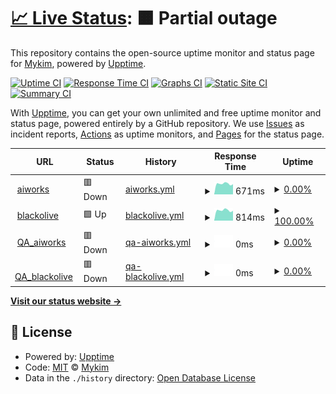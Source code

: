 # [📈 Live Status](https://mykim0527.github.io/upptime): <!--live status--> **🟧 Partial outage**

This repository contains the open-source uptime monitor and status page for [Mykim](https://mykim0527.github.io/upptime), powered by [Upptime](https://github.com/upptime/upptime).

[![Uptime CI](https://github.com/mykim0527/upptime/workflows/Uptime%20CI/badge.svg)](https://github.com/mykim0527/upptime/actions?query=workflow%3A%22Uptime+CI%22)
[![Response Time CI](https://github.com/mykim0527/upptime/workflows/Response%20Time%20CI/badge.svg)](https://github.com/mykim0527/upptime/actions?query=workflow%3A%22Response+Time+CI%22)
[![Graphs CI](https://github.com/mykim0527/upptime/workflows/Graphs%20CI/badge.svg)](https://github.com/mykim0527/upptime/actions?query=workflow%3A%22Graphs+CI%22)
[![Static Site CI](https://github.com/mykim0527/upptime/workflows/Static%20Site%20CI/badge.svg)](https://github.com/mykim0527/upptime/actions?query=workflow%3A%22Static+Site+CI%22)
[![Summary CI](https://github.com/mykim0527/upptime/workflows/Summary%20CI/badge.svg)](https://github.com/mykim0527/upptime/actions?query=workflow%3A%22Summary+CI%22)

With [Upptime](https://upptime.js.org), you can get your own unlimited and free uptime monitor and status page, powered entirely by a GitHub repository. We use [Issues](https://github.com/mykim0527/upptime/issues) as incident reports, [Actions](https://github.com/mykim0527/upptime/actions) as uptime monitors, and [Pages](https://mykim0527.github.io/upptime) for the status page.

<!--start: status pages-->
<!-- This summary is generated by Upptime (https://github.com/upptime/upptime) -->
<!-- Do not edit this manually, your changes will be overwritten -->
<!-- prettier-ignore -->
| URL | Status | History | Response Time | Uptime |
| --- | ------ | ------- | ------------- | ------ |
| <img alt="" src="https://icons.duckduckgo.com/ip3/aiworks.co.kr.ico" height="13"> [aiworks](https://aiworks.co.kr/) | 🟥 Down | [aiworks.yml](https://github.com/mykim0527/upptime/commits/HEAD/history/aiworks.yml) | <details><summary><img alt="Response time graph" src="./graphs/aiworks/response-time-week.png" height="20"> 671ms</summary><br><a href="https://mykim0527.github.io/upptime/history/aiworks"><img alt="Response time 738" src="https://img.shields.io/endpoint?url=https%3A%2F%2Fraw.githubusercontent.com%2Fmykim0527%2Fupptime%2FHEAD%2Fapi%2Faiworks%2Fresponse-time.json"></a><br><a href="https://mykim0527.github.io/upptime/history/aiworks"><img alt="24-hour response time 641" src="https://img.shields.io/endpoint?url=https%3A%2F%2Fraw.githubusercontent.com%2Fmykim0527%2Fupptime%2FHEAD%2Fapi%2Faiworks%2Fresponse-time-day.json"></a><br><a href="https://mykim0527.github.io/upptime/history/aiworks"><img alt="7-day response time 671" src="https://img.shields.io/endpoint?url=https%3A%2F%2Fraw.githubusercontent.com%2Fmykim0527%2Fupptime%2FHEAD%2Fapi%2Faiworks%2Fresponse-time-week.json"></a><br><a href="https://mykim0527.github.io/upptime/history/aiworks"><img alt="30-day response time 710" src="https://img.shields.io/endpoint?url=https%3A%2F%2Fraw.githubusercontent.com%2Fmykim0527%2Fupptime%2FHEAD%2Fapi%2Faiworks%2Fresponse-time-month.json"></a><br><a href="https://mykim0527.github.io/upptime/history/aiworks"><img alt="1-year response time 765" src="https://img.shields.io/endpoint?url=https%3A%2F%2Fraw.githubusercontent.com%2Fmykim0527%2Fupptime%2FHEAD%2Fapi%2Faiworks%2Fresponse-time-year.json"></a></details> | <details><summary><a href="https://mykim0527.github.io/upptime/history/aiworks">0.00%</a></summary><a href="https://mykim0527.github.io/upptime/history/aiworks"><img alt="All-time uptime 74.86%" src="https://img.shields.io/endpoint?url=https%3A%2F%2Fraw.githubusercontent.com%2Fmykim0527%2Fupptime%2FHEAD%2Fapi%2Faiworks%2Fuptime.json"></a><br><a href="https://mykim0527.github.io/upptime/history/aiworks"><img alt="24-hour uptime 0.00%" src="https://img.shields.io/endpoint?url=https%3A%2F%2Fraw.githubusercontent.com%2Fmykim0527%2Fupptime%2FHEAD%2Fapi%2Faiworks%2Fuptime-day.json"></a><br><a href="https://mykim0527.github.io/upptime/history/aiworks"><img alt="7-day uptime 0.00%" src="https://img.shields.io/endpoint?url=https%3A%2F%2Fraw.githubusercontent.com%2Fmykim0527%2Fupptime%2FHEAD%2Fapi%2Faiworks%2Fuptime-week.json"></a><br><a href="https://mykim0527.github.io/upptime/history/aiworks"><img alt="30-day uptime 1.38%" src="https://img.shields.io/endpoint?url=https%3A%2F%2Fraw.githubusercontent.com%2Fmykim0527%2Fupptime%2FHEAD%2Fapi%2Faiworks%2Fuptime-month.json"></a><br><a href="https://mykim0527.github.io/upptime/history/aiworks"><img alt="1-year uptime 60.15%" src="https://img.shields.io/endpoint?url=https%3A%2F%2Fraw.githubusercontent.com%2Fmykim0527%2Fupptime%2FHEAD%2Fapi%2Faiworks%2Fuptime-year.json"></a></details>
| <img alt="" src="https://icons.duckduckgo.com/ip3/opbo.aiworks.co.kr.ico" height="13"> [blackolive](https://opbo.aiworks.co.kr/#/) | 🟩 Up | [blackolive.yml](https://github.com/mykim0527/upptime/commits/HEAD/history/blackolive.yml) | <details><summary><img alt="Response time graph" src="./graphs/blackolive/response-time-week.png" height="20"> 814ms</summary><br><a href="https://mykim0527.github.io/upptime/history/blackolive"><img alt="Response time 828" src="https://img.shields.io/endpoint?url=https%3A%2F%2Fraw.githubusercontent.com%2Fmykim0527%2Fupptime%2FHEAD%2Fapi%2Fblackolive%2Fresponse-time.json"></a><br><a href="https://mykim0527.github.io/upptime/history/blackolive"><img alt="24-hour response time 780" src="https://img.shields.io/endpoint?url=https%3A%2F%2Fraw.githubusercontent.com%2Fmykim0527%2Fupptime%2FHEAD%2Fapi%2Fblackolive%2Fresponse-time-day.json"></a><br><a href="https://mykim0527.github.io/upptime/history/blackolive"><img alt="7-day response time 814" src="https://img.shields.io/endpoint?url=https%3A%2F%2Fraw.githubusercontent.com%2Fmykim0527%2Fupptime%2FHEAD%2Fapi%2Fblackolive%2Fresponse-time-week.json"></a><br><a href="https://mykim0527.github.io/upptime/history/blackolive"><img alt="30-day response time 789" src="https://img.shields.io/endpoint?url=https%3A%2F%2Fraw.githubusercontent.com%2Fmykim0527%2Fupptime%2FHEAD%2Fapi%2Fblackolive%2Fresponse-time-month.json"></a><br><a href="https://mykim0527.github.io/upptime/history/blackolive"><img alt="1-year response time 832" src="https://img.shields.io/endpoint?url=https%3A%2F%2Fraw.githubusercontent.com%2Fmykim0527%2Fupptime%2FHEAD%2Fapi%2Fblackolive%2Fresponse-time-year.json"></a></details> | <details><summary><a href="https://mykim0527.github.io/upptime/history/blackolive">100.00%</a></summary><a href="https://mykim0527.github.io/upptime/history/blackolive"><img alt="All-time uptime 99.65%" src="https://img.shields.io/endpoint?url=https%3A%2F%2Fraw.githubusercontent.com%2Fmykim0527%2Fupptime%2FHEAD%2Fapi%2Fblackolive%2Fuptime.json"></a><br><a href="https://mykim0527.github.io/upptime/history/blackolive"><img alt="24-hour uptime 100.00%" src="https://img.shields.io/endpoint?url=https%3A%2F%2Fraw.githubusercontent.com%2Fmykim0527%2Fupptime%2FHEAD%2Fapi%2Fblackolive%2Fuptime-day.json"></a><br><a href="https://mykim0527.github.io/upptime/history/blackolive"><img alt="7-day uptime 100.00%" src="https://img.shields.io/endpoint?url=https%3A%2F%2Fraw.githubusercontent.com%2Fmykim0527%2Fupptime%2FHEAD%2Fapi%2Fblackolive%2Fuptime-week.json"></a><br><a href="https://mykim0527.github.io/upptime/history/blackolive"><img alt="30-day uptime 100.00%" src="https://img.shields.io/endpoint?url=https%3A%2F%2Fraw.githubusercontent.com%2Fmykim0527%2Fupptime%2FHEAD%2Fapi%2Fblackolive%2Fuptime-month.json"></a><br><a href="https://mykim0527.github.io/upptime/history/blackolive"><img alt="1-year uptime 99.68%" src="https://img.shields.io/endpoint?url=https%3A%2F%2Fraw.githubusercontent.com%2Fmykim0527%2Fupptime%2FHEAD%2Fapi%2Fblackolive%2Fuptime-year.json"></a></details>
| <img alt="" src="https://icons.duckduckgo.com/ip3/taw.aiworks.co.kr.ico" height="13"> [QA_aiworks](https://taw.aiworks.co.kr/) | 🟥 Down | [qa-aiworks.yml](https://github.com/mykim0527/upptime/commits/HEAD/history/qa-aiworks.yml) | <details><summary><img alt="Response time graph" src="./graphs/qa-aiworks/response-time-week.png" height="20"> 0ms</summary><br><a href="https://mykim0527.github.io/upptime/history/qa-aiworks"><img alt="Response time 624" src="https://img.shields.io/endpoint?url=https%3A%2F%2Fraw.githubusercontent.com%2Fmykim0527%2Fupptime%2FHEAD%2Fapi%2Fqa-aiworks%2Fresponse-time.json"></a><br><a href="https://mykim0527.github.io/upptime/history/qa-aiworks"><img alt="24-hour response time 0" src="https://img.shields.io/endpoint?url=https%3A%2F%2Fraw.githubusercontent.com%2Fmykim0527%2Fupptime%2FHEAD%2Fapi%2Fqa-aiworks%2Fresponse-time-day.json"></a><br><a href="https://mykim0527.github.io/upptime/history/qa-aiworks"><img alt="7-day response time 0" src="https://img.shields.io/endpoint?url=https%3A%2F%2Fraw.githubusercontent.com%2Fmykim0527%2Fupptime%2FHEAD%2Fapi%2Fqa-aiworks%2Fresponse-time-week.json"></a><br><a href="https://mykim0527.github.io/upptime/history/qa-aiworks"><img alt="30-day response time 0" src="https://img.shields.io/endpoint?url=https%3A%2F%2Fraw.githubusercontent.com%2Fmykim0527%2Fupptime%2FHEAD%2Fapi%2Fqa-aiworks%2Fresponse-time-month.json"></a><br><a href="https://mykim0527.github.io/upptime/history/qa-aiworks"><img alt="1-year response time 0" src="https://img.shields.io/endpoint?url=https%3A%2F%2Fraw.githubusercontent.com%2Fmykim0527%2Fupptime%2FHEAD%2Fapi%2Fqa-aiworks%2Fresponse-time-year.json"></a></details> | <details><summary><a href="https://mykim0527.github.io/upptime/history/qa-aiworks">0.00%</a></summary><a href="https://mykim0527.github.io/upptime/history/qa-aiworks"><img alt="All-time uptime 29.89%" src="https://img.shields.io/endpoint?url=https%3A%2F%2Fraw.githubusercontent.com%2Fmykim0527%2Fupptime%2FHEAD%2Fapi%2Fqa-aiworks%2Fuptime.json"></a><br><a href="https://mykim0527.github.io/upptime/history/qa-aiworks"><img alt="24-hour uptime 0.00%" src="https://img.shields.io/endpoint?url=https%3A%2F%2Fraw.githubusercontent.com%2Fmykim0527%2Fupptime%2FHEAD%2Fapi%2Fqa-aiworks%2Fuptime-day.json"></a><br><a href="https://mykim0527.github.io/upptime/history/qa-aiworks"><img alt="7-day uptime 0.00%" src="https://img.shields.io/endpoint?url=https%3A%2F%2Fraw.githubusercontent.com%2Fmykim0527%2Fupptime%2FHEAD%2Fapi%2Fqa-aiworks%2Fuptime-week.json"></a><br><a href="https://mykim0527.github.io/upptime/history/qa-aiworks"><img alt="30-day uptime 1.38%" src="https://img.shields.io/endpoint?url=https%3A%2F%2Fraw.githubusercontent.com%2Fmykim0527%2Fupptime%2FHEAD%2Fapi%2Fqa-aiworks%2Fuptime-month.json"></a><br><a href="https://mykim0527.github.io/upptime/history/qa-aiworks"><img alt="1-year uptime 0.00%" src="https://img.shields.io/endpoint?url=https%3A%2F%2Fraw.githubusercontent.com%2Fmykim0527%2Fupptime%2FHEAD%2Fapi%2Fqa-aiworks%2Fuptime-year.json"></a></details>
| <img alt="" src="https://icons.duckduckgo.com/ip3/topbo.aiworks.co.kr.ico" height="13"> [QA_blackolive](https://topbo.aiworks.co.kr/#/) | 🟥 Down | [qa-blackolive.yml](https://github.com/mykim0527/upptime/commits/HEAD/history/qa-blackolive.yml) | <details><summary><img alt="Response time graph" src="./graphs/qa-blackolive/response-time-week.png" height="20"> 0ms</summary><br><a href="https://mykim0527.github.io/upptime/history/qa-blackolive"><img alt="Response time 817" src="https://img.shields.io/endpoint?url=https%3A%2F%2Fraw.githubusercontent.com%2Fmykim0527%2Fupptime%2FHEAD%2Fapi%2Fqa-blackolive%2Fresponse-time.json"></a><br><a href="https://mykim0527.github.io/upptime/history/qa-blackolive"><img alt="24-hour response time 0" src="https://img.shields.io/endpoint?url=https%3A%2F%2Fraw.githubusercontent.com%2Fmykim0527%2Fupptime%2FHEAD%2Fapi%2Fqa-blackolive%2Fresponse-time-day.json"></a><br><a href="https://mykim0527.github.io/upptime/history/qa-blackolive"><img alt="7-day response time 0" src="https://img.shields.io/endpoint?url=https%3A%2F%2Fraw.githubusercontent.com%2Fmykim0527%2Fupptime%2FHEAD%2Fapi%2Fqa-blackolive%2Fresponse-time-week.json"></a><br><a href="https://mykim0527.github.io/upptime/history/qa-blackolive"><img alt="30-day response time 0" src="https://img.shields.io/endpoint?url=https%3A%2F%2Fraw.githubusercontent.com%2Fmykim0527%2Fupptime%2FHEAD%2Fapi%2Fqa-blackolive%2Fresponse-time-month.json"></a><br><a href="https://mykim0527.github.io/upptime/history/qa-blackolive"><img alt="1-year response time 846" src="https://img.shields.io/endpoint?url=https%3A%2F%2Fraw.githubusercontent.com%2Fmykim0527%2Fupptime%2FHEAD%2Fapi%2Fqa-blackolive%2Fresponse-time-year.json"></a></details> | <details><summary><a href="https://mykim0527.github.io/upptime/history/qa-blackolive">0.00%</a></summary><a href="https://mykim0527.github.io/upptime/history/qa-blackolive"><img alt="All-time uptime 30.15%" src="https://img.shields.io/endpoint?url=https%3A%2F%2Fraw.githubusercontent.com%2Fmykim0527%2Fupptime%2FHEAD%2Fapi%2Fqa-blackolive%2Fuptime.json"></a><br><a href="https://mykim0527.github.io/upptime/history/qa-blackolive"><img alt="24-hour uptime 0.00%" src="https://img.shields.io/endpoint?url=https%3A%2F%2Fraw.githubusercontent.com%2Fmykim0527%2Fupptime%2FHEAD%2Fapi%2Fqa-blackolive%2Fuptime-day.json"></a><br><a href="https://mykim0527.github.io/upptime/history/qa-blackolive"><img alt="7-day uptime 0.00%" src="https://img.shields.io/endpoint?url=https%3A%2F%2Fraw.githubusercontent.com%2Fmykim0527%2Fupptime%2FHEAD%2Fapi%2Fqa-blackolive%2Fuptime-week.json"></a><br><a href="https://mykim0527.github.io/upptime/history/qa-blackolive"><img alt="30-day uptime 1.38%" src="https://img.shields.io/endpoint?url=https%3A%2F%2Fraw.githubusercontent.com%2Fmykim0527%2Fupptime%2FHEAD%2Fapi%2Fqa-blackolive%2Fuptime-month.json"></a><br><a href="https://mykim0527.github.io/upptime/history/qa-blackolive"><img alt="1-year uptime 0.00%" src="https://img.shields.io/endpoint?url=https%3A%2F%2Fraw.githubusercontent.com%2Fmykim0527%2Fupptime%2FHEAD%2Fapi%2Fqa-blackolive%2Fuptime-year.json"></a></details>

<!--end: status pages-->

[**Visit our status website →**](https://mykim0527.github.io/upptime)

## 📄 License

- Powered by: [Upptime](https://github.com/upptime/upptime)
- Code: [MIT](./LICENSE) © [Mykim](https://mykim0527.github.io/upptime)
- Data in the `./history` directory: [Open Database License](https://opendatacommons.org/licenses/odbl/1-0/)
